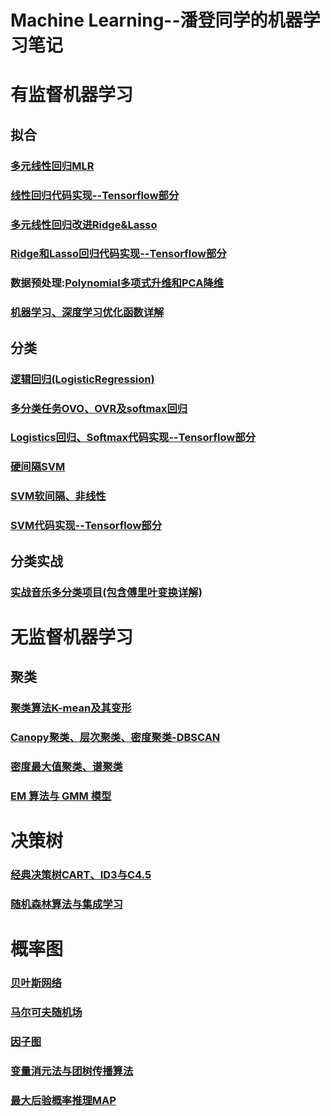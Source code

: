 # Machine  Learning--潘登同学的机器学习笔记


# 有监督机器学习
## 拟合
### [多元线性回归MLR](https://blog.csdn.net/weixin_52185313/article/details/120694531)
### [线性回归代码实现--Tensorflow部分](https://blog.csdn.net/weixin_52185313/article/details/121149319)
### [多元线性回归改进Ridge&Lasso](https://blog.csdn.net/weixin_52185313/article/details/120725639)
### [Ridge和Lasso回归代码实现--Tensorflow部分](https://blog.csdn.net/weixin_52185313/article/details/121151965)
### 数据预处理:[Polynomial多项式升维和PCA降维](https://blog.csdn.net/weixin_52185313/article/details/120769326)
### [机器学习、深度学习优化函数详解](https://pd-nb-plus.blog.csdn.net/article/details/121538294)

## 分类
### [逻辑回归(LogisticRegression)](https://blog.csdn.net/weixin_52185313/article/details/120879479)
### [多分类任务OVO、OVR及softmax回归](https://blog.csdn.net/weixin_52185313/article/details/120923350)
### [Logistics回归、Softmax代码实现--Tensorflow部分](https://blog.csdn.net/weixin_52185313/article/details/121155720)
### [硬间隔SVM](https://blog.csdn.net/weixin_52185313/article/details/121065070)
### [SVM软间隔、非线性](https://blog.csdn.net/weixin_52185313/article/details/121094118)
### [SVM代码实现--Tensorflow部分](https://blog.csdn.net/weixin_52185313/article/details/121196846)

## 分类实战
### [实战音乐多分类项目(包含傅里叶变换详解)](https://blog.csdn.net/weixin_52185313/article/details/120936597)

# 无监督机器学习
## 聚类
### [聚类算法K-mean及其变形](https://blog.csdn.net/weixin_52185313/article/details/121228973)
### [Canopy聚类、层次聚类、密度聚类-DBSCAN](https://blog.csdn.net/weixin_52185313/article/details/121305099)
### [密度最大值聚类、谱聚类](https://pd-nb-plus.blog.csdn.net/article/details/121336034)
### [EM 算法与 GMM 模型](https://pd-nb-plus.blog.csdn.net/article/details/121574367)

# 决策树
### [经典决策树CART、ID3与C4.5](https://pd-nb-plus.blog.csdn.net/article/details/121736379)
### [随机森林算法与集成学习](https://pd-nb-plus.blog.csdn.net/article/details/121738095)

# 概率图
### [贝叶斯网络](https://blog.csdn.net/weixin_52185313/article/details/120961405)
### [马尔可夫随机场](https://blog.csdn.net/weixin_52185313/article/details/120965299)
### [因子图](https://blog.csdn.net/weixin_52185313/article/details/120983369)
### [变量消元法与团树传播算法](https://blog.csdn.net/weixin_52185313/article/details/121025553)
### [最大后验概率推理MAP](https://blog.csdn.net/weixin_52185313/article/details/121053132)

